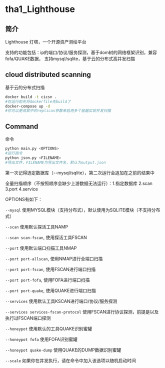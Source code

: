 # tha1_Lighthouse

## 简介

Lighthouse 灯塔，一个开源资产测绘平台

支持的功能包括：ip的端口/协议/服务探测，基于dom树的网络框架识别，兼容fofa/QUAKE数据，
支持mysql/sqlite，基于云的分布式高并发扫描

## cloud distributed scanning
基于云的分布式扫描

```bash
docker build -t cicsn .
#在运行前先将dockerfile先build了
docker-compose up -d
#你可以更改其中的replicas参数来启用多个容器实现并发扫描
```

## Command
命令

```bash
python main.py <OPTIONS>
#运行指令
python json.py <FILENAME>
#导出文件，FILENAME为导出文件名，默认为output.json
```

第一次记得选定数据库（--mysql/sqlite），第二次运行会追加在之前的结果中

全量扫描顺序（不按照顺序会缺少上游数据无法运行）：1.指定数据库 2.scan 3.port 4.service



OPTIONS有如下：

`--mysql` 使用MYSQL模块（支持分布式），默认使用为SQLITE模块（不支持分布式）

`--scan` 使用默认探活工具NAMP

`--scan scan-fscan`, 使用探活工具FSCAN

`--port` 使用默认端口扫描工具NMAP

`--port port-allscan`, 使用NMAP进行全端口扫描

`--port port-fscan`, 使用FSCAN进行端口扫描

`--port port-fofa`, 使用FOFA进行端口扫描

`--port port-quake`, 使用QUAKE进行端口扫描

`--services` 使用默认工具KSCAN进行端口/协议/服务探测

`--services services-fscan-protocol` 使用FSCAN进行协议探测，前提是以及执行过FSCAN端口探测

`--honeypot` 使用默认的工具QUAKE识别蜜罐

`--honeypot fofa` 使用FOFA识别蜜罐

`--honeypot quake-dump` 使用QUAKE的DUMP数据识别蜜罐

`--scale` 如果你在并发执行，请在命令中加入该选项以随机启动时间


